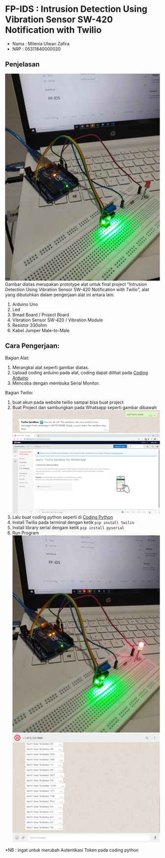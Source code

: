# FP-IDS : Intrusion Detection Using Vibration Sensor SW-420 Notification with Twilio

  * Nama  : Milenia Ulwan Zafira 
  * NRP   : 05311840000020
  
## Penjelasan
![Prototype alat](https://github.com/MilenFifi/FP-IDS/blob/main/84482.jpg)
Gambar diatas merupakan prototype alat untuk final project "Intrusion Detection Using Vibration Sensor SW-420 Notification with Twilio", alat yang dibutuhkan dalam pengerjaan alat ini antara lain:
  1. Arduino Uno
  2. Led
  3. Bread Board / Project Board
  4. Vibration Sensor SW-420 / Vibration Module
  5. Resistor 330ohm
  6. Kabel Jumper Male-to-Male

## Cara Pengerjaan:
Bagian Alat:
1. Merangkai alat seperti gambar diatas.
2. Upload coding arduino pada alat, coding dapat dilihat pada [Coding Arduino](https://github.com/MilenFifi/FP-IDS/blob/main/meas.ino)
3. Mencoba dengan membuka Serial Monitor.

Bagian Twilio:
1. buat akun pada website twilio sampai bisa buat project
2. Buat Project dan sambungkan pada Whatsapp seperti gambar dibawah
![WA Twilio](https://github.com/MilenFifi/FP-IDS/blob/main/twilio%20join.PNG)
![Twilio WA](https://github.com/MilenFifi/FP-IDS/blob/main/twilio.PNG)
3. Lalu buat coding python seperti di [Coding Python](https://github.com/MilenFifi/FP-IDS/blob/main/Vib.py)
4. Install Twilio pada terminal dengan ketik ``pip install twilio``
5. Install library serial dengam ketik ``pip install pyserial``
6. Run Program
![Alat Getar](https://github.com/MilenFifi/FP-IDS/blob/main/84425.jpg)
![Deteksi](https://github.com/MilenFifi/FP-IDS/blob/main/Capture.PNG)

*NB : ingat untuk merubah Autentikasi Token pada coding python
